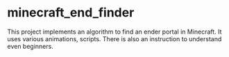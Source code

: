 # minecraft_end_finder
This project implements an algorithm to find an ender portal in Minecraft. It uses various animations, scripts. There is also an instruction to understand even beginners. 
